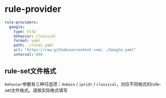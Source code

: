 # rule-provider

```{.yaml linenums="1"}
rule-providers:
  google:
    type: http
    behavior: classical
    format: yaml
    path: ./rule1.yaml 
    url: "https://raw.githubusercontent.com/../Google.yaml"
    interval: 600
```

## rule-set文件格式

`behavior`参数有三种可选项：`domain` / `ipcidr` / `classical`，对应不同格式的rule-set文件格式。请按实际格式填写
